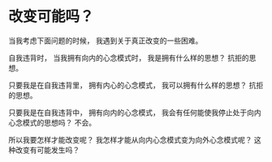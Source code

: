 # 改变可能吗？

当我考虑下面问题的时候，
我遇到关于真正改变的一些困难。

自我违背时，
当我拥有向内的心念模式时，
我是拥有什么样的思想？
抗拒的思想。

只要我是在自我违背里，
拥有内心的心念模式，
我可以拥有什么样的思想？
抗拒的思想。

只要我是在自我违背中，
拥有向内的心念模式，
我会有任何能使我停止处于向内心念模式的思想吗？
不会。

所以我要怎样才能改变呢？
我怎样才能从向内心念模式变为向外心念模式呢？
这种改变有可能发生吗？